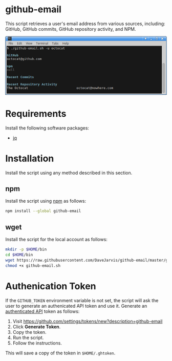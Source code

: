 # github-email

This script retrieves a user's email address from various sources,
including: GitHub, GitHub commits, GitHub repository activity, and NPM.

![image](screenshot.png)

# Requirements

Install the following software packages:

* [jq](https://stedolan.github.io/jq/download/)

# Installation

Install the script using any method described in this section.

## npm

Install the script using [npm](https://www.npmjs.com/) as follows:

```sh
npm install --global github-email
```

## wget

Install the script for the local account as follows:

```sh
mkdir -p $HOME/bin
cd $HOME/bin
wget https://raw.githubusercontent.com/DaveJarvis/github-email/master/github-email.sh
chmod +x github-email.sh
```

# Authenication Token

If the `GITHUB_TOKEN` environment variable is not set, the script will ask
the user to generate an authenicated API token and use it. Generate an
[authenticated API](https://git.io/vxctz) token as follows:

1. Visit https://github.com/settings/tokens/new?description=github-email
1. Click __Generate Token__.
1. Copy the token.
1. Run the script.
1. Follow the instructions.

This will save a copy of the token in `$HOME/.ghtoken`.


